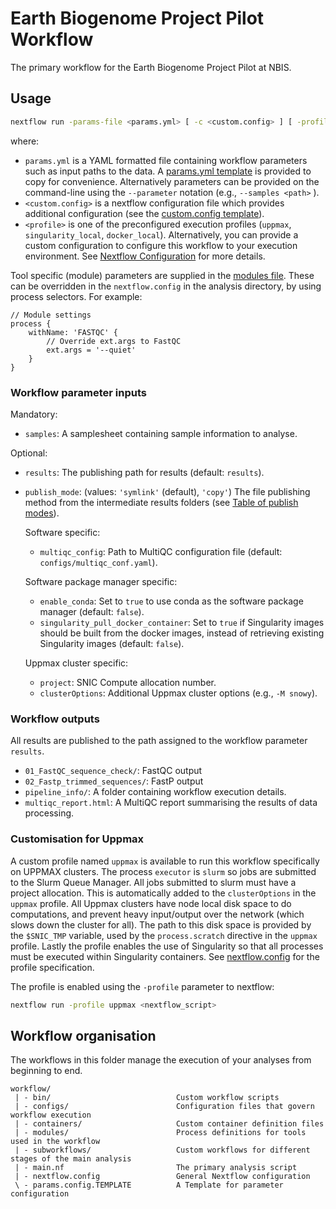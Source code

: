 # Earth Biogenome Project Pilot Workflow

The primary workflow for the Earth Biogenome Project Pilot at NBIS.

## Usage

```bash
nextflow run -params-file <params.yml> [ -c <custom.config> ] [ -profile <profile> ] <nextflow script>
```

where:
- `params.yml` is a YAML formatted file containing workflow parameters
    such as input paths to the data.
    A [params.yml template](params.yml.TEMPLATE) is provided to copy
    for convenience.
    Alternatively parameters can be provided on the
    command-line using the `--parameter` notation (e.g., `--samples <path>` ).
- `<custom.config>` is a nextflow configuration file which provides
    additional configuration (see the [custom.config template](custom.config.TEMPLATE)).
- `<profile>` is one of the preconfigured execution profiles
    (`uppmax`, `singularity_local`, `docker_local`). Alternatively,
    you can provide a custom configuration to configure this workflow
    to your execution environment. See [Nextflow Configuration](https://www.nextflow.io/docs/latest/config.html#scope-executor)
    for more details.

Tool specific (module) parameters are supplied in the [modules file](configs/modules.config).
These can be overridden in the `nextflow.config` in the analysis directory,
by using process selectors. For example:
```
// Module settings
process {
    withName: 'FASTQC' {
        // Override ext.args to FastQC
        ext.args = '--quiet'
    }
}
```

### Workflow parameter inputs

Mandatory:

- `samples`: A samplesheet containing sample information to analyse.

Optional:

- `results`: The publishing path for results (default: `results`).
- `publish_mode`: (values: `'symlink'` (default), `'copy'`) The file
publishing method from the intermediate results folders
(see [Table of publish modes](https://www.nextflow.io/docs/latest/process.html#publishdir)).

    Software specific:
    - `multiqc_config`: Path to MultiQC configuration file (default: `configs/multiqc_conf.yaml`).

    Software package manager specific:
    - `enable_conda`: Set to `true` to use conda as the software package manager (default: `false`).
    - `singularity_pull_docker_container`: Set to `true` if Singularity images should be
    built from the docker images, instead of retrieving existing Singularity images (default: `false`).

    Uppmax cluster specific:
    - `project`: SNIC Compute allocation number.
    - `clusterOptions`: Additional Uppmax cluster options (e.g., `-M snowy`).

### Workflow outputs

All results are published to the path assigned to the workflow parameter `results`.

- `01_FastQC_sequence_check/`: FastQC output
- `02_Fastp_trimmed_sequences/`: FastP output
- `pipeline_info/`: A folder containing workflow execution details.
- `multiqc_report.html`: A MultiQC report summarising the results of data processing.

### Customisation for Uppmax

A custom profile named `uppmax` is available to run this workflow specifically
on UPPMAX clusters. The process `executor` is `slurm` so jobs are
submitted to the Slurm Queue Manager. All jobs submitted to slurm
must have a project allocation. This is automatically added to the `clusterOptions`
in the `uppmax` profile. All Uppmax clusters have node local disk space to do
computations, and prevent heavy input/output over the network (which
slows down the cluster for all).
The path to this disk space is provided by the `$SNIC_TMP` variable, used by
the `process.scratch` directive in the `uppmax` profile. Lastly
the profile enables the use of Singularity so that all processes must be
executed within Singularity containers. See [nextflow.config](nextflow.config)
for the profile specification.

The profile is enabled using the `-profile` parameter to nextflow:
```bash
nextflow run -profile uppmax <nextflow_script>
```

## Workflow organisation

The workflows in this folder manage the execution of your analyses
from beginning to end.

```
workflow/
 | - bin/                            Custom workflow scripts
 | - configs/                        Configuration files that govern workflow execution
 | - containers/                     Custom container definition files
 | - modules/                        Process definitions for tools used in the workflow
 | - subworkflows/                   Custom workflows for different stages of the main analysis
 | - main.nf                         The primary analysis script
 | - nextflow.config                 General Nextflow configuration
 \ - params.config.TEMPLATE          A Template for parameter configuration
```


